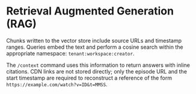 # Retrieval Augmented Generation (RAG)

Chunks written to the vector store include source URLs and timestamp
ranges.  Queries embed the text and perform a cosine search within the
appropriate namespace: `tenant:workspace:creator`.

The `/context` command uses this information to return answers with
inline citations.  CDN links are not stored directly; only the episode
URL and the start timestamp are required to reconstruct a reference of
the form `https://example.com/watch?v=ID&t=MMSS`.
